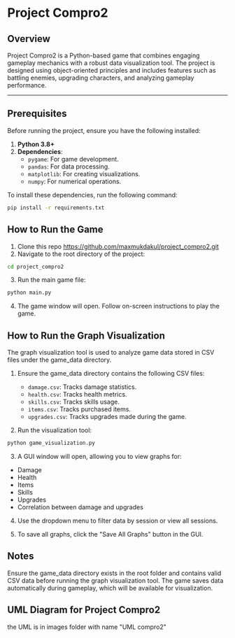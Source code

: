 ﻿# Project Compro2

## Overview
Project Compro2 is a Python-based game that combines engaging gameplay mechanics with a robust data visualization tool. The project is designed using object-oriented principles and includes features such as battling enemies, upgrading characters, and analyzing gameplay performance.

---

## Prerequisites
Before running the project, ensure you have the following installed:

1. **Python 3.8+**
2. **Dependencies**:
   - `pygame`: For game development.
   - `pandas`: For data processing.
   - `matplotlib`: For creating visualizations.
   - `numpy`: For numerical operations.

To install these dependencies, run the following command:
```bash
pip install -r requirements.txt
```
## How to Run the Game
1. Clone this repo
https://github.com/maxmukdakul/project_compro2.git
2. Navigate to the root directory of the project:
```bash
cd project_compro2
```
3. Run the main game file:
```bash
python main.py
```
4. The game window will open. Follow on-screen instructions to play the game.


## How to Run the Graph Visualization
The graph visualization tool is used to analyze game data stored in CSV files under the game_data directory.

1. Ensure the game_data directory contains the following CSV files:

   - `damage.csv`: Tracks damage statistics.
   - `health.csv`: Tracks health metrics.
   - `skills.csv`: Tracks skills usage.
   - `items.csv`: Tracks purchased items.
   - `upgrades.csv`: Tracks upgrades made during the game.
2. Run the visualization tool:

```bash
python game_visualization.py
```
3. A GUI window will open, allowing you to view graphs for:

- Damage
- Health
- Items
- Skills
- Upgrades
- Correlation between damage and upgrades
4. Use the dropdown menu to filter data by session or view all sessions.

5. To save all graphs, click the "Save All Graphs" button in the GUI.

## Notes
Ensure the game_data directory exists in the root folder and contains valid CSV data before running the graph visualization tool.
The game saves data automatically during gameplay, which will be available for visualization.

## UML Diagram for Project Compro2
the UML is in images folder with name "UML compro2"
